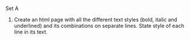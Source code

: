 Set A
1. Create an html page with all the different text styles (bold, italic and underlined) and its combinations on
separate lines. State style of each line in its text.